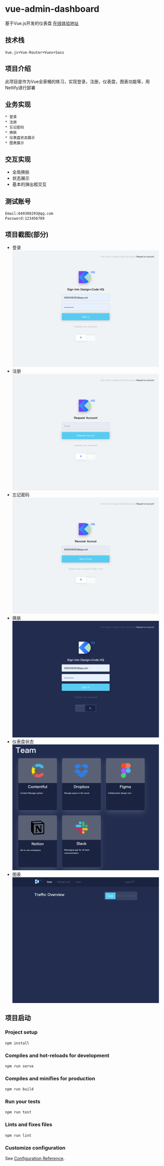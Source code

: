 # vue-admin-dashboard
基于Vue.js开发的仪表盘
[在线体验地址](https://zhuanghaixin-vue-admin-dashboard.netlify.com/)
## 技术栈
```
Vue.js+Vue-Router+Vuex+Sass
```

## 项目介绍
此项目是作为Vue全家桶的练习，实现登录，注册，仪表盘，图表功能等，用Netlify进行部署
## 业务实现
```
* 登录
* 注册
* 忘记密码
* 换肤
* 仪表盘状态展示
* 图表展示
```
## 交互实现
* 全局换肤
* 状态展示
* 基本的弹出框交互
## 测试账号
```
Email:649308293@qq.com
Password:123456789
```
## 项目截图(部分)
- 登录
![](https://github.com/zhuanghaixin/vue-admin-dashboard/blob/master/public/img/zhuanghaixin-vue-admin-dashboard.netlify.com_signin.png)
- 注册
![](https://github.com/zhuanghaixin/vue-admin-dashboard/blob/master/public/img/zhuanghaixin-vue-admin-dashboard.netlify.com_signin_request.png)
- 忘记密码
![](https://github.com/zhuanghaixin/vue-admin-dashboard/blob/master/public/img/zhuanghaixin-vue-admin-dashboard.netlify.com_signin_recover_account.png)
- 换肤
![](https://github.com/zhuanghaixin/vue-admin-dashboard/blob/master/public/img/zhuanghaixin-vue-admin-dashboard.netlify.com_signin_dark.png)
- 仪表盘状态
![](https://github.com/zhuanghaixin/vue-admin-dashboard/blob/master/public/img/zhuanghaixin-vue-admin-dashboard.netlify.com_signin_team.png)
- 图表
![](https://github.com/zhuanghaixin/vue-admin-dashboard/blob/master/public/img/zhuanghaixin-vue-admin-dashboard.netlify.com_signin_admin.png)


## 项目启动
### Project setup
```
npm install
```

### Compiles and hot-reloads for development
```
npm run serve
```

### Compiles and minifies for production
```
npm run build
```

### Run your tests
```
npm run test
```

### Lints and fixes files
```
npm run lint
```

### Customize configuration
See [Configuration Reference](https://cli.vuejs.org/config/).

